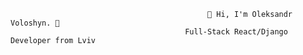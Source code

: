                                                 👋 Hi, I'm Oleksandr Voloshyn. 👋  
                                           Full-Stack React/Django Developer from Lviv

<!---
OleksandrVoloshyn/OleksandrVoloshyn is a ✨ special ✨ repository because its `README.md` (this file) appears on your GitHub profile.
You can click the Preview link to take a look at your changes.
--->
